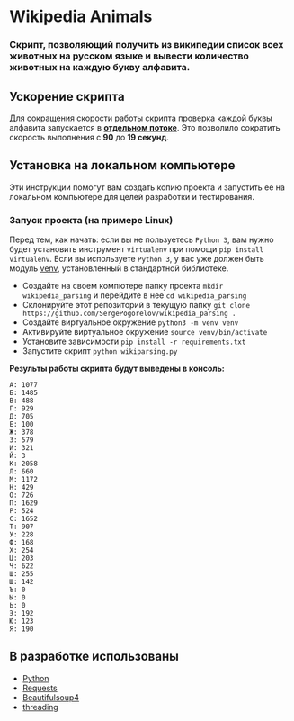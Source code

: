 # Wikipedia Animals

### Скрипт, позволяющий получить из википедии список всех животных на русском языке и вывести количество животных на каждую букву алфавита. 

## Ускорение скрипта
Для сокращения скорости работы скрипта проверка каждой буквы алфавита запускается в [**отдельном потоке**](https://docs.python.org/3/library/threading.html).
Это позволило сократить скорость выполнения с **90** до **19 секунд**.

## Установка на локальном компьютере
Эти инструкции помогут вам создать копию проекта и запустить ее на локальном компьютере для целей разработки и тестирования.

### Запуск проекта (на примере Linux)

Перед тем, как начать: если вы не пользуетесь `Python 3`, вам нужно будет установить инструмент `virtualenv` при помощи `pip install virtualenv`. 
Если вы используете `Python 3`, у вас уже должен быть модуль [venv](https://docs.python.org/3/library/venv.html), установленный в стандартной библиотеке.

- Создайте на своем компютере папку проекта `mkdir wikipedia_parsing` и перейдите в нее `cd wikipedia_parsing`
- Склонируйте этот репозиторий в текущую папку `git clone https://github.com/SergePogorelov/wikipedia_parsing .`
- Создайте виртуальное окружение `python3 -m venv venv`
- Активируйте виртуальное окружение `source venv/bin/activate`
- Установите зависимости `pip install -r requirements.txt`
- Запустите скрипт `python wikiparsing.py`

**Результы работы скрипта будут выведены в консоль:**
```
А: 1077
Б: 1485
В: 488
Г: 929
Д: 705
Е: 100
Ж: 378
З: 579
И: 321
Й: 3
К: 2058
Л: 660
М: 1172
Н: 429
О: 726
П: 1629
Р: 524
С: 1652
Т: 907
У: 228
Ф: 168
Х: 254
Ц: 203
Ч: 622
Ш: 255
Щ: 142
Ъ: 0
Ы: 0
Ь: 0
Э: 192
Ю: 123
Я: 190

```

## В разработке использованы

- [Python](https://www.python.org/)
- [Requests](https://requests.readthedocs.io/en/master/)
- [Beautifulsoup4](https://pypi.org/project/beautifulsoup4/)
- [threading](https://docs.python.org/3/library/threading.html)

